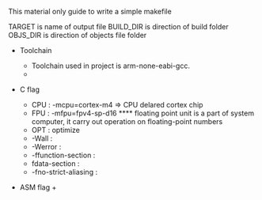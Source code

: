 This material only guide to write a simple makefile

TARGET is name of output file 
BUILD_DIR is direction of build folder
OBJS_DIR is direction of objects file folder

- Toolchain
    + Toolchain used in project is arm-none-eabi-gcc.
    + 

- C flag
    + CPU : -mcpu=cortex-m4 => CPU delared cortex chip
    + FPU : -mfpu=fpv4-sp-d16
        **** floating point unit is a part of system computer, it carry out operation on floating-point numbers
    + OPT : optimize 
    + -Wall :
    + -Werror : 
    + -ffunction-section : 
    + fdata-section :
    + -fno-strict-aliasing : 

- ASM flag 
    + 